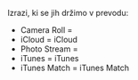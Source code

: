 Izrazi, ki se jih držimo v prevodu:

- Camera Roll = 
- iCloud = iCloud
- Photo Stream = 
- iTunes = iTunes
- iTunes Match = iTunes Match